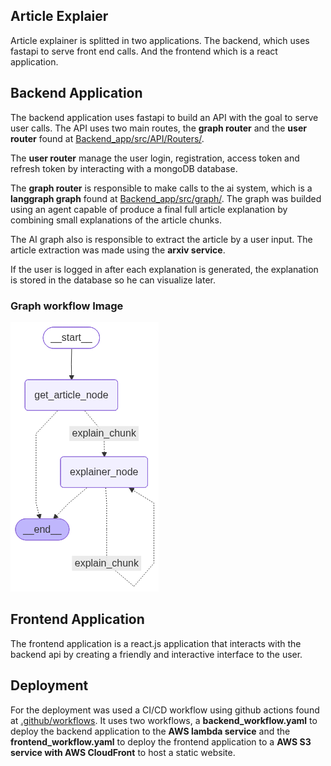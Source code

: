
Article Explaier
--
Article explainer is splitted in two applications.
The backend, which uses fastapi to serve front end calls. And the frontend which is a react application.

Backend Application
--

The backend application uses fastapi to build an API with the goal to serve user calls. The API uses two main routes, the <b>graph router</b> and the <b>user router</b> found at [Backend_app/src/API/Routers/](https://github.com/c-azb/ArticleExplainer_cicd_AWS/tree/main/Backend_app/src/API/Routers).

The <b>user router</b> manage the user login, registration, access token and refresh token by interacting with a mongoDB database.

The <b>graph router</b> is responsible to make calls to the ai system, which is a <b>langgraph graph</b> found at [Backend_app/src/graph/](https://github.com/c-azb/ArticleExplainer_cicd_AWS/tree/main/Backend_app/src/graph). The graph was builded using an agent capable of produce a final full article explanation by combining small explanations of the article chunks.

The AI graph also is responsible to extract the article by a
user input. The 
article extraction was made using the <b>arxiv service</b>.

If the user is logged in after each explanation is generated, the explanation is stored in the database so he can visualize later.

<h3>Graph workflow Image </h3>

![](graph_diagram.png)

Frontend Application
--

The frontend application is a react.js application that interacts with the backend api by creating a friendly and interactive interface to the user.

Deployment
--

For the deployment was used a CI/CD workflow using github actions found at [.github/workflows](https://github.com/c-azb/ArticleExplainer_cicd_AWS/tree/main/.github/workflows). It uses two workflows, a <b>backend_workflow.yaml</b> to deploy the backend application to the <b>AWS lambda service</b> and the <b>frontend_workflow.yaml</b> to deploy the frontend application to a <b>AWS S3 service with AWS CloudFront</b> to host a static website.


